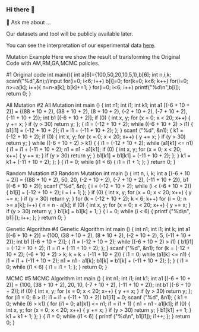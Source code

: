 ### Hi there 👋

<!--
**clonescaper/CLONESCAPER** is a ✨ _special_ ✨ repository because its `README.md` (this file) appears on your GitHub profile.

Here are some ideas to get you started:

- 🔭 I’m currently working on ...
- 🌱 I’m currently learning ...
- 👯 I’m looking to collaborate on ...
- 🤔 I’m looking for help with ...
- 💬 Ask me about ...
- 📫 How to reach me: ...
- 😄 Pronouns: ...
- ⚡ Fun fact: ...
-->
💬 Ask me about ...

Our datasets and tool will be publicly available later.

You can see the interpretation of our experimental data [here](https://clonescaper.github.io/CLONESCAPER/index.html).

Mutation Example
Here we show the result of transforming the Original Code with AM,RM,GA,MCMC policies.

#1 Original code
int main(){
     int a[6]={100,50,20,10,5,1},b[6];
     int n,i,k;
     scanf("%d",&n);//input
     for(i=0; i<6; i++)
         b[i]=0;
     for(k=0; k<6; k++)
         for(i=0; n>=a[k]; i++){
             n=n-a[k];
             b[k]+=1;
         }
     for(i=0; i<6; i++)
     printf("%d\n",b[i]);
     return 0;
 }
 
All Mutation
#2 All Mutation
 int main () {
     int n1;
     int i1;
     int k1;
     int a1 [(-6 + 10 + 2)] = {(88 + 10 + 2), (38 + 10 + 2), (8 + 10 + 2), (-2 + 10 + 2), (-7 + 10 + 2), (-11 + 10 + 2)};
     int b1 [(-6 + 10 + 2)];
     if (0) {
         int x, y;
         for (x = 0; x < 20; x++) {
             y += x;
         }
         if (y > 30)
             return y;
     };
     {
         i1 = (-12 + 10 + 2);
         while ((-6 + 10 + 2) > i1) {
             b1[i1] = (-12 + 10 + 2);
             i1 = i1 + (-11 + 10 + 2);
         };
     }
     scanf ("%d", &n1);
     {
         k1 = (-12 + 10 + 2);
         if (0) {
             int x, y;
             for (x = 0; x < 20; x++) {
                 y += x;
             }
             if (y > 30)
                 return y;
         }
         while ((-6 + 10 + 2) > k1) {
             {
                 i1 = (-12 + 10 + 2);
                 while (a1[k1] <= n1) {
                     i1 = i1 + (-11 + 10 + 2);
                     n1 = n1 - a1[k1];
                     if (0) {
                         int x, y;
                         for (x = 0; x < 20; x++) {
                             y += x;
                         }
                         if (y > 30)
                             return y;
                     }
                     b1[k1] = b1[k1] + (-11 + 10 + 2);
                 };
             }
             k1 = k1 + (-11 + 10 + 2);
         };
     }
     {
         i1 = 0;
         while (i1 < 6) {
             i1 = i1 + 1;
         };
     }
     return 0;
 }
 
Random Mutation
#3 Random Mutation
 int main () {
     int n, i, k;
     int a [(-6 + 10 + 2)] = {(88 + 10 + 2), 50, 20, (-2 + 10 + 2), (-7 + 10 + 2), (-11 + 10 + 2)}, b1 [(-6 + 10 + 2)];
     scanf ("%d", &n);
     {
         i = (-12 + 10 + 2);
         while (i < (-6 + 10 + 2)) {
             b1[i] = (-12 + 10 + 2);
             i = i + 1;
         };
     }
     if (0) {
         int x, y;
         for (x = 0; x < 20; x++) {
             y += x;
         }
         if (y > 30)
             return y;
     }
     for (k = (-12 + 10 + 2); k < 6; k++)
         for (i = 0; n >= a[k]; i++) {
             n = n - a[k];
             if (0) {
                 int x, y;
                 for (x = 0; x < 20; x++) {
                     y += x;
                 }
                 if (y > 30)
                     return y;
             }
             b1[k] = b1[k] + 1;
         }
     {
         i = 0;
         while (i < 6) {
             printf ("%d\n", b1[i]);
             i++;
         };
     }
     return 0;
 }
 
Genetic Algorithm
#4 Genetic Algorithm
 int main () {
     int n1;
     int i1;
     int k;
     int a1 [(-6 + 10 + 2)] = {100, (38 + 10 + 2), (8 + 10 + 2), (-2 + 10 + 2), 5, (-11 + 10 + 2)};
     int b1 [(-6 + 10 + 2)];
     {
         i1 = (-12 + 10 + 2);
         while ((-6 + 10 + 2) > i1) {
             b1[i1] = (-12 + 10 + 2);
             i1 = i1 + (-11 + 10 + 2);
         };
     }
     scanf ("%d", &n1);
     for (k = (-12 + 10 + 2); (-6 + 10 + 2) > k; k = k + (-11 + 10 + 2)) {
         i1 = 0;
         while (a1[k] <= n1) {
             i1 = i1 + (-11 + 10 + 2);
             n1 = n1 - a1[k];
             b1[k] = b1[k] + (-11 + 10 + 2);
         };
     }
     {
         i1 = 0;
         while (i1 < 6) {
             i1 = i1 + 1;
         };
     }
     return 0;
 }
 
MCMC
#5 MCMC Algorithm
 int main () {
     int n1;
     int i1;
     int k1;
     int a1 [(-6 + 10 + 2)] = {100, (38 + 10 + 2), 20, 10, (-7 + 10 + 2), (-11 + 10 + 2)};
     int b1 [(-6 + 10 + 2)];
     if (0) {
         int x, y;
         for (x = 0; x < 20; x++) {
             y += x;
         }
         if (y > 30)
             return y;
     };
     for (i1 = 0; 6 > i1; i1 = i1 + (-11 + 10 + 2))
         b1[i1] = 0;
     scanf ("%d", &n1);
     {
         k1 = 0;
         while (6 > k1) {
             for (i1 = 0; a1[k1] <= n1; i1 = i1 + 1) {
                 n1 = n1 - a1[k1];
                 if (0) {
                     int x, y;
                     for (x = 0; x < 20; x++) {
                         y += x;
                     }
                     if (y > 30)
                         return y;
                 }
                 b1[k1] += 1;
             }
             k1 = k1 + 1;
         };
     }
     {
         i1 = 0;
         while (i1 < 6) {
             printf ("%d\n", b1[i1]);
             i1++;
         };
     }
     return 0;
 }
